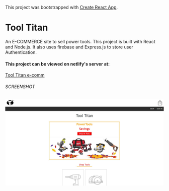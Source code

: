 This project was bootstrapped with [Create React App](https://github.com/facebook/create-react-app).

# Tool Titan

An E-COMMERCE site to sell power tools. This project is built with React and Node.js. It also uses firebase and Express.js to store user Authentication.

#### This project can be viewed on netlify's server at:

[Tool Titan e-comm](https://friendly-mestorf-ef93df.netlify.com)

###### SCREENSHOT

![](src\srcImgs\ToolTitanScreenshot.JPG)
